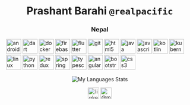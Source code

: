 <h1 align="center">Prashant Barahi <code>@realpacific</code></h1>
<h3 align="center">Nepal</h3>

<p align="left">
    <img src="https://devicons.github.io/devicon/devicon.git/icons/android/android-original-wordmark.svg" alt="android"
        width="40" height="40" />
    <img src="https://www.vectorlogo.zone/logos/dartlang/dartlang-icon.svg" alt="dart" width="40" height="40" />
    <img src="https://devicons.github.io/devicon/devicon.git/icons/docker/docker-original-wordmark.svg" alt="docker"
        width="40" height="40" />
    <img src="https://www.vectorlogo.zone/logos/firebase/firebase-icon.svg" alt="firebase" width="40" height="40" />
    <img src="https://www.vectorlogo.zone/logos/flutterio/flutterio-icon.svg" alt="flutter" width="40" height="40" />
    <img src="https://www.vectorlogo.zone/logos/git-scm/git-scm-icon.svg" alt="git" width="40" height="40" />
    <img src="https://devicons.github.io/devicon/devicon.git/icons/html5/html5-original-wordmark.svg" alt="html5"
        width="40" height="40" />
    <img src="https://devicons.github.io/devicon/devicon.git/icons/java/java-original-wordmark.svg" alt="java"
        width="40" height="40" />
    <img src="https://devicons.github.io/devicon/devicon.git/icons/javascript/javascript-original.svg" alt="javascript"
        width="40" height="40" />
    <img src="https://www.vectorlogo.zone/logos/kotlinlang/kotlinlang-icon.svg" alt="kotlin" width="40" height="40" />
    <img src="https://www.vectorlogo.zone/logos/kubernetes/kubernetes-icon.svg" alt="kubernetes" width="40"
        height="40" />
    <img src="https://devicons.github.io/devicon/devicon.git/icons/linux/linux-original.svg" alt="linux" width="40"
        height="40" />
    <img src="https://devicons.github.io/devicon/devicon.git/icons/python/python-original.svg" alt="python" width="40"
        height="40" />
    <img src="https://devicons.github.io/devicon/devicon.git/icons/redux/redux-original.svg" alt="redux" width="40"
        height="40" />
    <img src="https://www.vectorlogo.zone/logos/springio/springio-icon.svg" alt="spring" width="40" height="40" />
    <img src="https://devicons.github.io/devicon/devicon.git/icons/typescript/typescript-original.svg" alt="typescript"
        width="40" height="40" />
    <img src="https://devicons.github.io/devicon/devicon.git/icons/angularjs/angularjs-original.svg" alt="angularjs"
        width="40" height="40" />
    <img src="https://devicons.github.io/devicon/devicon.git/icons/bootstrap/bootstrap-plain.svg" alt="bootstrap"
        width="40" height="40" />
    <img src="https://devicons.github.io/devicon/devicon.git/icons/css3/css3-original-wordmark.svg" alt="css3"
        width="40" height="40" />

</p>

<p align="center">
    <img  
        src="https://github-readme-stats.vercel.app/api/top-langs/?username=realpacific&layout=compact&theme=tokyonight"
        alt="My Languages Stats" />
</p>

<p align="center">
    <a href="https://www.linkedin.com/in/prashant-barahi-b83438139" target="blank"><img align="center"
            src="https://cdn.jsdelivr.net/npm/simple-icons@3.0.1/icons/linkedin.svg" alt="linkedin" height="30"
            width="30" /></a>
    <a href="https://medium.com/@prashantbarahi" target="blank"><img align="center"
            src="https://cdn.jsdelivr.net/npm/simple-icons@3.0.1/icons/medium.svg" alt="@medium" height="30"
            width="30" /></a>
</p>
